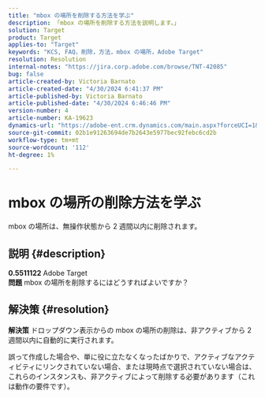 ```yaml
---
title: "mbox の場所を削除する方法を学ぶ"
description: 「mbox の場所を削除する方法を説明します。」
solution: Target
product: Target
applies-to: "Target"
keywords: "KCS, FAQ，削除，方法，mbox の場所，Adobe Target"
resolution: Resolution
internal-notes: "https://jira.corp.adobe.com/browse/TNT-42085"
bug: false
article-created-by: Victoria Barnato
article-created-date: "4/30/2024 6:41:37 PM"
article-published-by: Victoria Barnato
article-published-date: "4/30/2024 6:46:46 PM"
version-number: 4
article-number: KA-19623
dynamics-url: "https://adobe-ent.crm.dynamics.com/main.aspx?forceUCI=1&pagetype=entityrecord&etn=knowledgearticle&id=740e5744-2107-ef11-9f89-000d3a31b84a"
source-git-commit: 02b1e91263694de7b2643e5977bec92febc6cd2b
workflow-type: tm+mt
source-wordcount: '112'
ht-degree: 1%

---
```


# mbox の場所の削除方法を学ぶ


mbox の場所は、無操作状態から 2 週間以内に削除されます。

## 説明 {#description}

<b>0.5511122</b>
Adobe Target<br><b>問題</b>
mbox の場所を削除するにはどうすればよいですか？

## 解決策 {#resolution}


<b>解決策</b>
ドロップダウン表示からの mbox の場所の削除は、非アクティブから 2 週間以内に自動的に実行されます。

誤って作成した場合や、単に役に立たなくなったばかりで、アクティブなアクティビティにリンクされていない場合、または現時点で選択されていない場合は、これらのインスタンスも、非アクティブによって削除する必要があります（これは動作の要件です）。
